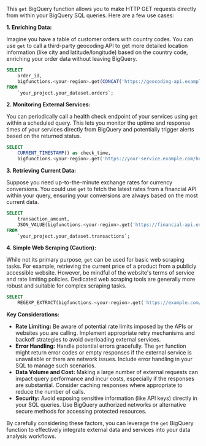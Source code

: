This `get` BigQuery function allows you to make HTTP GET requests directly from within your BigQuery SQL queries.  Here are a few use cases:

**1. Enriching Data:**

Imagine you have a table of customer orders with country codes. You can use `get` to call a third-party geocoding API to get more detailed location information (like city and latitude/longitude) based on the country code, enriching your order data without leaving BigQuery.

```sql
SELECT
    order_id,
    bigfunctions.<your-region>.get(CONCAT('https://geocoding-api.example.com/?country=', country_code), CAST('{"Content-Type": "application/json"}' as JSON)) as geo_data
FROM
    `your_project.your_dataset.orders`;
```

**2. Monitoring External Services:**

You can periodically call a health check endpoint of your services using `get` within a scheduled query.  This lets you monitor the uptime and response times of your services directly from BigQuery and potentially trigger alerts based on the returned status.

```sql
SELECT
    CURRENT_TIMESTAMP() as check_time,
    bigfunctions.<your-region>.get('https://your-service.example.com/healthcheck', null) as health_status;
```


**3. Retrieving Current Data:**

Suppose you need up-to-the-minute exchange rates for currency conversions.  You could use `get` to fetch the latest rates from a financial API within your query, ensuring your conversions are always based on the most current data.

```sql
SELECT
    transaction_amount,
    JSON_VALUE(bigfunctions.<your-region>.get('https://financial-api.example.com/exchange_rates', CAST('{"Content-Type": "application/json"}' as JSON)), '$.USD_to_EUR') AS exchange_rate
FROM
    `your_project.your_dataset.transactions`;
```

**4. Simple Web Scraping (Caution):**

While not its primary purpose, `get` can be used for basic web scraping tasks. For example, retrieving the current price of a product from a publicly accessible website.  However, be mindful of the website's terms of service and rate limiting policies.  Dedicated web scraping tools are generally more robust and suitable for complex scraping tasks.

```sql
SELECT
    REGEXP_EXTRACT(bigfunctions.<your-region>.get('https://example.com/product-page', null), '<price>(.*?)</price>') AS product_price;
```


**Key Considerations:**

* **Rate Limiting:**  Be aware of potential rate limits imposed by the APIs or websites you are calling. Implement appropriate retry mechanisms and backoff strategies to avoid overloading external services.
* **Error Handling:**  Handle potential errors gracefully. The `get` function might return error codes or empty responses if the external service is unavailable or there are network issues.  Include error handling in your SQL to manage such scenarios.
* **Data Volume and Cost:**  Making a large number of external requests can impact query performance and incur costs, especially if the responses are substantial. Consider caching responses where appropriate to reduce the number of calls.
* **Security:**  Avoid exposing sensitive information (like API keys) directly in your SQL queries. Use BigQuery authorized networks or alternative secure methods for accessing protected resources.


By carefully considering these factors, you can leverage the `get` BigQuery function to effectively integrate external data and services into your data analysis workflows.
